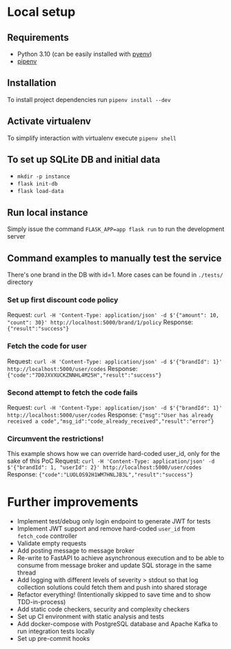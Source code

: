 # Local setup

## Requirements
- Python 3.10 (can be easily installed with [pyenv](https://github.com/pyenv/pyenv))
- [pipenv](https://pipenv.pypa.io/en/latest/)

## Installation
To install project dependencies run `pipenv install --dev`

## Activate virtualenv
To simplify interaction with virtualenv execute `pipenv shell`

## To set up SQLite DB and initial data
- `mkdir -p instance`
- `flask init-db`
- `flask load-data`

## Run local instance
Simply issue the command `FLASK_APP=app flask run` to run the development server

## Command examples to manually test the service
There's one brand in the DB with id=1. More cases can be found in `./tests/` directory

### Set up first discount code policy
Request: `curl -H 'Content-Type: application/json' -d $'{"amount": 10, "count": 30}' http://localhost:5000/brand/1/policy`
Response: `{"result":"success"}`

### Fetch the code for user
Request: `curl -H 'Content-Type: application/json' -d $'{"brandId": 1}' http://localhost:5000/user/codes`
Response: `{"code":"7D0JXVXUCKZNNHL4M25H","result":"success"}`

### Second attempt to fetch the code fails
Request: `curl -H 'Content-Type: application/json' -d $'{"brandId": 1}' http://localhost:5000/user/codes`
Response: `{"msg":"User has already received a code","msg_id":"code_already_received","result":"error"}`

### Circumvent the restrictions!
This example shows how we can override hard-coded user_id, only for the sake of this PoC
Request: `curl -H 'Content-Type: application/json' -d $'{"brandId": 1, "userId": 2}' http://localhost:5000/user/codes`
Response: `{"code":"LUOLOS92H1WM7HNLJB3L","result":"success"}`

# Further improvements
- Implement test/debug only login endpoint to generate JWT for tests
- Implement JWT support and remove hard-coded `user_id` from `fetch_code` controller
- Validate empty requests
- Add posting message to message broker
- Re-write to FastAPI to achieve asynchronous execution and to be able to consume from message broker and update SQL storage in the same thread
- Add logging with different levels of severity > stdout so that log collection solutions could fetch them and push into shared storage
- Refactor everything! (Intentionally skipped to save time and to show TDD-in-process)
- Add static code checkers, security and complexity checkers
- Set up CI environment with static analysis and tests
- Add docker-compose with PostgreSQL database and Apache Kafka to run integration tests locally
- Set up pre-commit hooks
